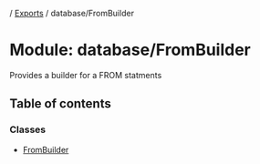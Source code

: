 [](../README.md) / [Exports](../modules.md) / database/FromBuilder

# Module: database/FromBuilder

Provides a builder for a FROM statments

## Table of contents

### Classes

- [FromBuilder](../classes/database_frombuilder.frombuilder.md)
